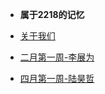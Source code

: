 <!-- docs/_sidebar.md -->

- **属于2218的记忆**

- [关于我们](detail/about)
- [二月第一周-李展为](logs/lzw)
- [四月第一周-陆昊哲](logs/lhz)